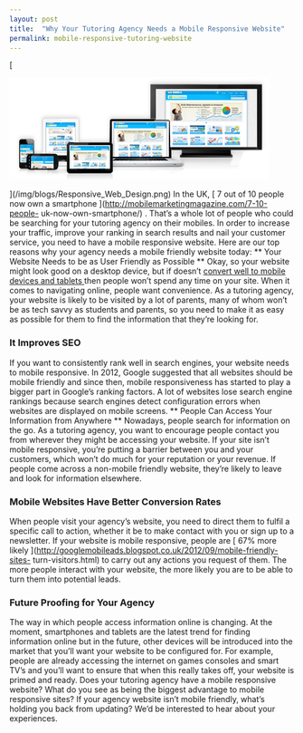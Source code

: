 ```yaml
---
layout: post
title:  "Why Your Tutoring Agency Needs a Mobile Responsive Website"
permalink: mobile-responsive-tutoring-website
---
```

[

<div class="img-holder full-width">
   <img src="/img/blogs/Responsive_Web_Design.png" alt-text="Mobile responsive web"/>
</div>

](/img/blogs/Responsive_Web_Design.png) In the UK, [ 7 out of 10
people now own a smartphone ](http://mobilemarketingmagazine.com/7-10-people-
uk-now-own-smartphone/) . That’s a whole lot of people who could be searching
for your tutoring agency on their mobiles. In order to increase your traffic,
improve your ranking in search results and nail your customer service, you
need to have a mobile responsive website. Here are our top reasons why your
agency needs a mobile friendly website today: ** Your Website Needs to be as
User Friendly as Possible ** Okay, so your website might look good on a
desktop device, but if doesn’t [ convert well to mobile devices and tablets
](http://www.tutorcruncher.com/features/mobile-app/) then people won’t spend
any time on your site. When it comes to navigating online, people want
convenience. As a tutoring agency, your website is likely to be visited by a
lot of parents, many of whom won’t be as tech savvy as students and parents,
so you need to make it as easy as possible for them to find the information
that they’re looking for. 

### It Improves SEO

If you want to consistently
rank well in search engines, your website needs to mobile responsive. In 2012,
Google suggested that all websites should be mobile friendly and since then,
mobile responsiveness has started to play a bigger part in Google’s ranking
factors. A lot of websites lose search engine rankings because search engines
detect configuration errors when websites are displayed on mobile screens. **
People Can Access Your Information from Anywhere ** Nowadays, people search
for information on the go. As a tutoring agency, you want to encourage people
contact you from wherever they might be accessing your website. If your site
isn’t mobile responsive, you’re putting a barrier between you and your
customers, which won’t do much for your reputation or your revenue. If people
come across a non-mobile friendly website, they’re likely to leave and look
for information elsewhere. 

### Mobile Websites Have Better Conversion Rates

When people visit your agency’s website, you need to direct them to fulfil a
specific call to action, whether it be to make contact with you or sign up to
a newsletter. If your website is mobile responsive, people are [ 67% more
likely ](http://googlemobileads.blogspot.co.uk/2012/09/mobile-friendly-sites-
turn-visitors.html) to carry out any actions you request of them. The more
people interact with your website, the more likely you are to be able to turn
them into potential leads. 

### Future Proofing for Your Agency

The way in
which people access information online is changing. At the moment, smartphones
and tablets are the latest trend for finding information online but in the
future, other devices will be introduced into the market that you’ll want your
website to be configured for. For example, people are already accessing the
internet on games consoles and smart TV’s and you’ll want to ensure that when
this really takes off, your website is primed and ready. Does your tutoring
agency have a mobile responsive website? What do you see as being the biggest
advantage to mobile responsive sites? If your agency website isn’t mobile
friendly, what’s holding you back from updating? We’d be interested to hear
about your experiences.
